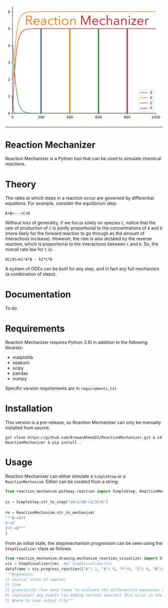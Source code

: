 ![logo](readme_assets/reaction_mechanizer_logo.png)

---
# Reaction Mechanizer
Reaction Mechanizer is a Python tool that can be used to simulate chemical reactions.
# Theory
The rates at which steps in a reaction occur are governed by differential equations. For example, consider the equilibrium step:

```A+B<--->C+D```

Without loss of generality, if we focus solely on species `C`, notice that the rate of production of `C` is jointly proportional to the concentrations of `A` and `B` (more likely for the forward reaction to go through as the amount of interactions increase). However, the rate is also dictated by the reverse reaction, which is proportional to the interactions between `C` and `D`. So, the overall rate law for `C` is:

```dC/dt=k1*A*B - k2*C*D```

A system of ODEs can be built for any step, and in fact any full mechanism (a combination of steps).
# Documentation
To do
# Requirements
Reaction Mechanizer requires Python 3.10 in addition to the following libraries:
- matplotlib
- seaborn
- scipy
- pandas
- numpy

Specific version requirements are in `requirements.txt`
# Installation
This version is a pre-release, so Reaction Mechanizer can only be manually installed from source.

```
git clone https://github.com/ArmaanAhmed22/ReactionMechanizer.git & cd ReactionMechanizer & pip install .
```
# Usage
Reaction Mechanizer can either simulate a `SimpleStep` or a `ReactionMechanism`. Either can be created from a string:

```python
from reaction_mechanism.pathway.reaction import SimpleStep, ReactionMechanism

ss = SimpleStep.str_to_step("2A+1/2B->1/3C+D")

rm = ReactionMechanism.str_to_mechanism(
"""A->X+Y
X->Z
Z+Y->B"""
)
```

From an initial state, the step/mechanism progression can be seen using the `StepVisualizer` class as follows:

```python
from reaction_mechanism.drawing.mechanism_reaction_visualizer import StepVisualizer, ReactionEvent
vis = StepVisualizer(rm)  #or StepVisualizer(ss)
dataframe = vis.progress_reaction({"A": 1, "X": 0, "Y":0, "Z": 0, "B":0.1}, 1000, 5000, events=[(200, ReactionEvent.CHANGE_CONCENTRATION, ("A", 1))], out = "out.png")
"""Arguments:
1) initial state of species
2) time
3) granularity (how many times to evaluate the differential equations to derive our answer)
4) [optional] any events (ie adding certain species) that occur in the middle of the reaction (here, at time=200, with an increase of concentration of 1 for "A")
5) Where to save output file"""
```